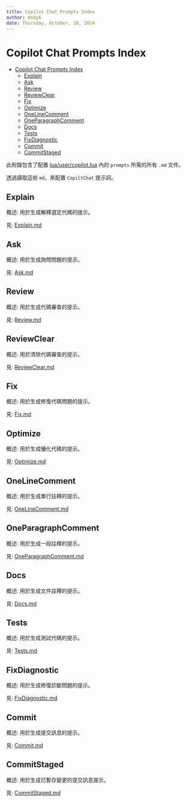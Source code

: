 ```yaml
---
title: Copilot Chat Prompts Index
author: Andy6
date: Thursday, October, 10, 2024
---
```


# Copilot Chat Prompts Index

<!--toc:start-->
- [Copilot Chat Prompts Index](#copilot-chat-prompts-index)
  - [Explain](#explain)
  - [Ask](#ask)
  - [Review](#review)
  - [ReviewClear](#reviewclear)
  - [Fix](#fix)
  - [Optimize](#optimize)
  - [OneLineComment](#onelinecomment)
  - [OneParagraphComment](#oneparagraphcomment)
  - [Docs](#docs)
  - [Tests](#tests)
  - [FixDiagnostic](#fixdiagnostic)
  - [Commit](#commit)
  - [CommitStaged](#commitstaged)
<!--toc:end-->

此附錄包含了配置 [lua/user/copilot.lua](../../lua/user/copilot.lua) 內的 `prompts` 所需的所有 `.md` 文件。

透過讀取這些 `md`，來配置 `CopiltChat` 提示詞。

## Explain

概述: 用於生成解釋選定代碼的提示。

見: [Explain.md](./Explain.md)

## Ask

概述: 用於生成詢問問題的提示。

見: [Ask.md](./Ask.md)

## Review

概述: 用於生成代碼審查的提示。

見: [Review.md](./Review.md)

## ReviewClear

概述: 用於清除代碼審查的提示。

見: [ReviewClear.md](./ReviewClear.md)

## Fix

概述: 用於生成修復代碼問題的提示。

見: [Fix.md](./Fix.md)

## Optimize

概述: 用於生成優化代碼的提示。

見: [Optimize.md](./Optimize.md)

## OneLineComment

概述: 用於生成單行註釋的提示。

見: [OneLineComment.md](./OneLineComment.md)

## OneParagraphComment

概述: 用於生成一段註釋的提示。

見: [OneParagraphComment.md](./OneParagraphComment.md)

## Docs

概述: 用於生成文件註釋的提示。

見: [Docs.md](./Docs.md)

## Tests

概述: 用於生成測試代碼的提示。

見: [Tests.md](./Tests.md)

## FixDiagnostic

概述: 用於生成修復診斷問題的提示。

見: [FixDiagnostic.md](./FixDiagnostic.md)

## Commit

概述: 用於生成提交訊息的提示。

見: [Commit.md](./Commit.md)

## CommitStaged

概述: 用於生成已暫存變更的提交訊息提示。

見: [CommitStaged.md](./CommitStaged.md)

